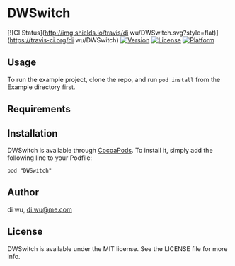 # DWSwitch

[![CI Status](http://img.shields.io/travis/di wu/DWSwitch.svg?style=flat)](https://travis-ci.org/di wu/DWSwitch)
[![Version](https://img.shields.io/cocoapods/v/DWSwitch.svg?style=flat)](http://cocoadocs.org/docsets/DWSwitch)
[![License](https://img.shields.io/cocoapods/l/DWSwitch.svg?style=flat)](http://cocoadocs.org/docsets/DWSwitch)
[![Platform](https://img.shields.io/cocoapods/p/DWSwitch.svg?style=flat)](http://cocoadocs.org/docsets/DWSwitch)

## Usage

To run the example project, clone the repo, and run `pod install` from the Example directory first.

## Requirements

## Installation

DWSwitch is available through [CocoaPods](http://cocoapods.org). To install
it, simply add the following line to your Podfile:

    pod "DWSwitch"

## Author

di wu, di.wu@me.com

## License

DWSwitch is available under the MIT license. See the LICENSE file for more info.

